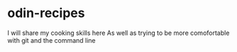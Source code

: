 # odin-recipes
I will share my cooking skills here
As well as trying to be more comofortable with git and the command line
